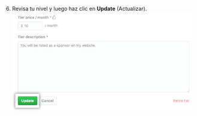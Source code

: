 6. Revisa tu nivel y luego haz clic en **Update** (Actualizar). ![Botón Update tier (Actualizar nivel)](/assets/images/help/sponsors/update-tier-button.png)
